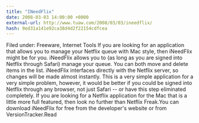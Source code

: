 ```yaml
---
title: "INeedFlix"
date: 2008-03-03 14:00:00 +0000
external-url: http://www.tuaw.com/2008/03/03/ineedflix/
hash: 9ed31a141e92ca38d4d2f22154cdfcea
---
```


Filed under: Freeware, Internet Tools
If you are looking for an application that allows you to manage your Netflix queue with Mac style, then iNeedFlix might be for you. iNeedFlix allows you to (as long as you are signed into Netflix through Safari) manage your queue. You can both move and delete items in the list. iNeedFlix interfaces directly with the Netflix server, so changes will be made almost instantly. This is a very simple application for a very simple problem, however, it would be better if you could be signed into Netflix through any browser, not just Safari -- or have this step eliminated completely. If you are looking for a Netflix application for the Mac that is a little more full featured, then look no further than Netflix Freak.You can download iNeedFlix for free from the developer's website or from VersionTracker.Read
